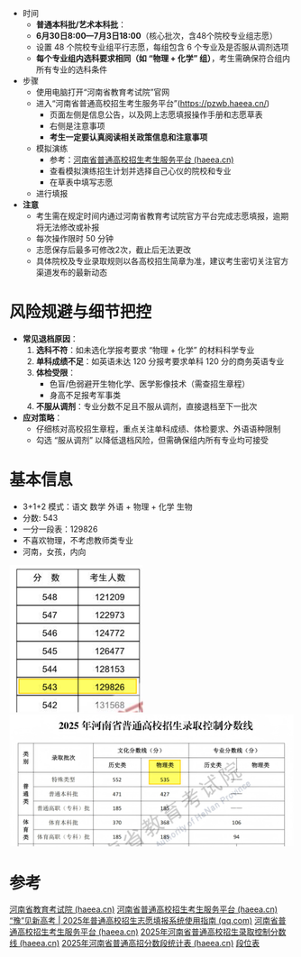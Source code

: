 - 时间
	- **普通本科批/艺术本科批**：
    - **6月30日8:00—7月3日18:00**（核心批次，含48个院校专业组志愿）
    - 设置 48 个院校专业组平行志愿，每组包含 6 个专业及是否服从调剂选项
    - **每个专业组内选科要求相同（如 “物理 + 化学” 组）**，考生需确保符合组内所有专业的选科条件
- 步骤
	- 使用电脑打开“河南省教育考试院”官网
	- 进入“河南省普通高校招生考生服务平台”(https://pzwb.haeea.cn/)
		- 页面左侧是信息公告，以及网上志愿填报操作手册和志愿草表
		- 右侧是注意事项
		- **考生一定要认真阅读相关政策信息和注意事项**
	- 模拟演练
		- 参考：[河南省普通高校招生考生服务平台 (haeea.cn)](https://pzwb.haeea.cn/system/notice/view/506)
		- 查看模拟演练招生计划并选择自己心仪的院校和专业
		- 在草表中填写志愿
	- 进行填报
- **注意**
	- 考生需在规定时间内通过河南省教育考试院官方平台完成志愿填报，逾期将无法修改或补报
	- 每次操作限时 50 分钟
	- 志愿保存后最多可修改2次，截止后无法更改
	- 具体院校及专业录取规则以各高校招生简章为准，建议考生密切关注官方渠道发布的最新动态

# **风险规避与细节把控**
- **常见退档原因**：
    1. **选科不符**：如未选化学报考要求 “物理 + 化学” 的材料科学专业
    2. **单科成绩不足**：如英语未达 120 分报考要求单科 120 分的商务英语专业
    3. **体检受限**：
	    - 色盲/色弱避开生物化学、医学影像技术（需查招生章程）
		- 身高不足报考军事类
    4. **不服从调剂**：专业分数不足且不服从调剂，直接退档至下一批次
- **应对策略**：
    - 仔细核对高校招生章程，重点关注单科成绩、体检要求、外语语种限制
    - 勾选 “服从调剂” 以降低退档风险，但需确保组内所有专业均可接受

# 基本信息
- 3+1+2 模式：语文 数学 外语 + 物理 + 化学 生物
- 分数: 543
- 一分一段表：129826
- 不喜欢物理，不考虑教师类专业
- 河南，女孩，内向

![](../photo/Pasted%20image%2020250628143754.png)
![](../photo/Pasted%20image%2020250628144330.png)
# 参考
[河南省教育考试院 (haeea.cn)](https://www.haeea.cn/)
[河南省普通高校招生考生服务平台 (haeea.cn)](https://pzwb.haeea.cn/stu)
[“豫”见新高考 | 2025年普通高校招生志愿填报系统使用指南 (qq.com)](https://mp.weixin.qq.com/s/g488PrVAVEeBE25Gzu82xw)
[河南省普通高校招生考生服务平台 (haeea.cn)](https://pzwb.haeea.cn/system/notice/view/506)
[2025年河南省普通高校招生录取控制分数线 (haeea.cn)](https://www.haeea.cn/a/202506/43549_a82ed933.shtml)
[2025年河南省普通高招分数段统计表 (haeea.cn)](https://www.haeea.cn/a/202506/43550_7465740d.shtml)
[段位表](https://www.haeea.cn/attach/file/20250625/20250625063642_6372_26a2b36e.pdf)
